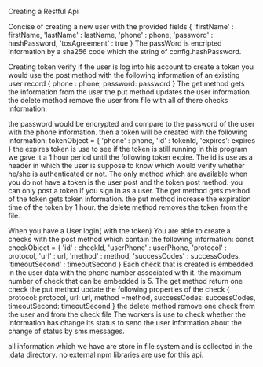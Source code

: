 Creating a Restful Api

Concise of creating a new user with the provided fields
{
  'firstName'    : firstName,
  'lastName'     : lastName,
  'phone'        : phone,
  'password'     : hashPassword,
  'tosAgreement' : true
}
The passWord is encripted information by a sha256 code which the string of config.hashPassword.

Creating token verify if the user is log into his account
to create a token you would use the post method with the following information of an
existing user record
{
  phone : phone,
  password: password
}
The get method gets the information from the user
the put method updates the user information.
the delete method remove the user from file with all of there checks information.


the password would be encrypted and compare to the password of the user with the phone information.
then a token will be created with the following information:
tokenObject = {
 'phone'  : phone,
 'id'     : tokenId,
 'expires': expires
}
the expires token is use to see if the token is still running in this program we gave it a 1 hour period
until the following token expire.
The id is use as a header in which the user is suppose to know which would verify whether he/she
is authenticated or not.
The only method which are available when you do not have a token is the user post and the token post method.
you can only post a token if you sign in as a user.
The get method gets method of the token gets token information.
the put method increase the expiration time of the token by 1 hour.
the delete method removes the token from the file.

When you have a User login( with the token)
You are able to create a checks with the post method which contain the following information:
const checkObject = {
  'id'            : checkId,
  'userPhone'     : userPhone,
  'protocol'      : protocol,
  'url'           : url,
  'method'        : method,
  'successCodes'  : successCodes,
  'timeoutSecond' : timeoutSecond
}
Each check that is created is embedded in the user data with the phone number associated with it.
the maximum number of check that can be embedded is 5.
The get method return one check
the put method update the following properties of the check
{
  protocol: protocol,
  url: url,
  method =method,
  successCodes: successCodes,
  timeoutSecond: timeoutSecond
}
the delete method remove one check from the user and from the check file
The workers is use to check whether the information has change its status to send the user information about the
change of status by sms messages. 

all information which we have are store in file system and is collected in the .data directory.
no external npm libraries are use for this api.
